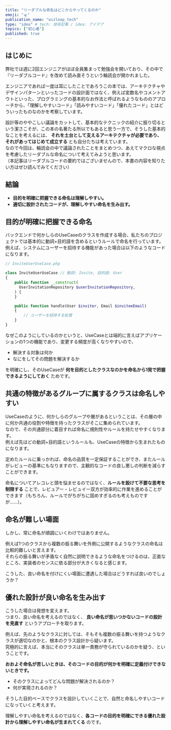 ```yaml
---
title: "リーダブルな命名はどこからやってくるのか"
emoji: "🛸"
publication_name: "wizleap_tech"
type: "idea" # tech: 技術記事 / idea: アイデア
topics: ["初心者"]
published: true
---
```


## はじめに

弊社では週に2回エンジニアがほぼ全員集まって勉強会を開いており、その中で『リーダブルコード』を改めて読み直そうという輪読会が開かれました。

エンジニアであれば一度は耳にしたことであろうこの本では、アーキテクチャやデザインパターンといったコードの設計面ではなく、例えば変数名やコメントアウトといった、プログラミングの基本的なお作法と呼ばれるようなもののアプローチから、「理解しやすいコード」「読みやすいコード」「優れたコード」とはどういったものなのかを考察しています。

設計等のややこしい議論をカットして、基本的なテクニックの紹介に振り切るという潔さこそが、この本の名著たる所以でもあると思う一方で、そうした基本的なことを考えるには、 **それを土台として支えるアーキテクチャが必要であり、それがあってはじめて成立する** とも自分たちは考えています。  
なので今回は、輪読会の中で議論されたことをまとめつつ、あえてマクロな視点を考慮したリーダブルな命名について考えてみようと思います。  
（本記事はリーダブルコードの要約ではございませんので、本書の内容を知りたい方はぜひ読んでみてください）

## 結論

- **目的を明確に把握できる命名は理解しやすい。**
- **適切に設計されたコードが、理解しやすい命名を生み出す。**

## 目的が明確に把握できる命名

バックエンドで何かしらのUseCaseのクラスを作成する場合、私たちのプロジェクトでは基本的に動詞+目的語を含めるというルールで命名を行っています。  
例えば、システムにユーザーを招待する機能があった場合は以下のようなコードになります。

```php
// InviteUserUseCase.php

class InviteUserUseCase // 動詞: Invite, 目的語: User
{
    public function __construct(
      UserInvitationRepository $userInvitationRepository,
    ) {
    }

    public function handle(User $inviter, Email $inviteeEmail)
    {
        // ユーザーを招待する処理
    }
}
```

なぜこのようにしているのかというと、UseCaseとは端的に言えばアプリケーションの1つの機能であり、変更する頻度が高くなりやすいので、

- 解決する対象は何か
- なにをしてその問題を解決するか

を明確にし、そのUseCaseが **何を目的としたクラスなのかを命名から1発で把握できるようにしておく** ためです。

## 共通の特徴があるグループに属するクラスは命名しやすい

UseCaseのように、何かしらのグループや層があるということは、その層の中に何か共通の役割や特徴を持ったクラスがそこに集められています。  
なので、その共通部分に着目すれば命名に規則性やルールを持たせやすくなります。  
例えば先ほどの動詞+目的語というルールも、UseCaseの特徴から生まれたものになります。

定めたルールに乗っかれば、命名の品質を一定保証することができ、またルールがレビューの基準にもなりますので、主観的なコードの良し悪しの判断を減らすことができます。

命名についてアレコレと頭を悩ませるのではなく、**ルールを設けて不要な思考を制限する** ことで、レビュアー・レビュイー双方が効率的に作業を進めることができます（もちろん、ルールでがちがちに固めすぎるのも考えものですが……）。

## 命名が難しい場面

しかし、常に命名が順調にいくわけではありません。

例えば1つのクラスから複数の振る舞いを外側に公開するようなクラスの命名は比較的難しいと言えます。  
それらの振る舞いが矛盾なく自然に説明できるような命名をつけるのは、正直なところ、実装者のセンスに依る部分が大きくなると感じます。

こうした、良い命名を付けにくい場面に遭遇した場合はどうすれば良いのでしょうか？

## 優れた設計が良い命名を生み出す

こうした場合は発想を変えます。  
つまり、良い命名を考えるのではなく、 **良い命名が思いつかないコードの設計を見直す** というアプローチを取ります。

例えば、先のようなクラスに対しては、そもそも複数の振る舞いを持つようなクラスが適切なのかと、根本のクラス設計から疑います。  
究極的に言えば、本当にそのクラスは単一責務が守られているのかを疑う、ということです。

**おおよそ命名が苦しいときは、そのコードの目的が何かを明確に定義付けできないときです。**

- そのクラスによってどんな問題が解決されるのか？
- 何が実現されるのか？

そうした目的ベースでクラスを設計していくことで、自然と命名しやすいコードになっていくと考えます。

理解しやすい命名を考えるのではなく、**各コードの目的を明確にできる優れた設計から理解しやすい命名が生まれてくる** のです。
